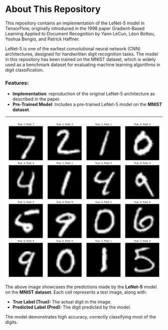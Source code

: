 # About This Repository

This repository contains an implementation of the LeNet-5 model in TensorFlow, originally introduced in the 1998 paper Gradient-Based Learning Applied to Document Recognition by Yann LeCun, Léon Bottou, Yoshua Bengio, and Patrick Haffner.

LeNet-5 is one of the earliest convolutional neural network (CNN) architectures, designed for handwritten digit recognition tasks. The model in this repository has been trained on the MNIST dataset, which is widely used as a benchmark dataset for evaluating machine learning algorithms in digit classification. 

### Features:
- **Implementation**: reproduction of the original LeNet-5 architecture as described in the paper.
- **Pre-Trained Model**: Includes a pre-trained LeNet-5 model on the **MNIST dataset**.
---
![MNIST](https://github.com/LadyAmely/LeNet-5-tensorflow/blob/master/plots/mnist_predictions_visualization.png)

The above image showcases the predictions made by the **LeNet-5** model on the **MNIST dataset**. Each cell represents a test image, along with:

- **True Label (True):** The actual digit in the image.
- **Predicted Label (Pred):** The digit predicted by the model.

The model demonstrates high accuracy, correctly classifying most of the digits. 
